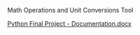 Math Operations and Unit Conversions Tool 

[Python Final Project - Documentation.docx](https://github.com/user-attachments/files/17021897/Python.Final.Project.-.Documentation.docx)
